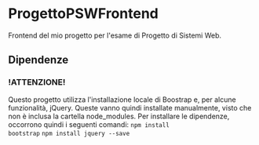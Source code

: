 # ProgettoPSWFrontend
Frontend del mio progetto per l'esame di Progetto di Sistemi Web.
## Dipendenze
### !ATTENZIONE!
Questo progetto utilizza l'installazione locale di Boostrap e, per alcune funzionalità, jQuery.
Queste vanno quindi installate manualmente, visto che non è inclusa la cartella node_modules.
Per installare le dipendenze, occorrono quindi i seguenti comandi:
<code>npm install bootstrap</code>
<code>npm install jquery --save</code>